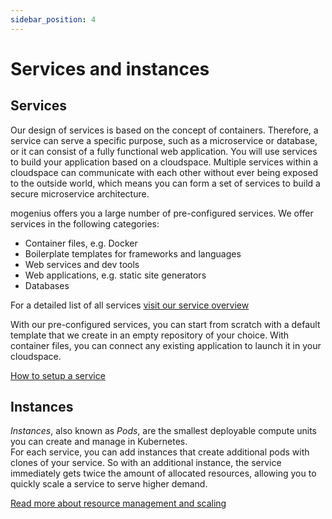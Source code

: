 ```yaml
---
sidebar_position: 4
---
```


# Services and instances

## Services
Our design of services is based on the concept of containers. Therefore, a service can serve a specific purpose, such as a microservice or database, or it can consist of a fully functional web application. You will use services to build your application based on a cloudspace. Multiple services within a cloudspace can communicate with each other without ever being exposed to the outside world, which means you can form a set of services to build a secure microservice architecture.

mogenius offers you a large number of pre-configured services. We offer services in the following categories:

 - Container files, e.g. Docker
 - Boilerplate templates for frameworks and languages
 - Web services and dev tools
 - Web applications, e.g. static site generators
 - Databases

For a detailed list of all services [visit our service overview](./../services/index.md)

With our pre-configured services, you can start from scratch with a default template that we create in an empty repository of your choice. With container files, you can connect any existing application to launch it in your cloudspace.

[How to setup a service](./../development/deploying-services.md)

## Instances
*Instances*, also known as *Pods*, are the smallest deployable compute units you can create and manage in Kubernetes.  
For each service, you can add instances that create additional pods with clones of your service. So with an additional instance, the service immediately gets twice the amount of allocated resources, allowing you to quickly scale a service to serve higher demand. 

[Read more about resource management and scaling](./../cloud-management/resource-management.md)